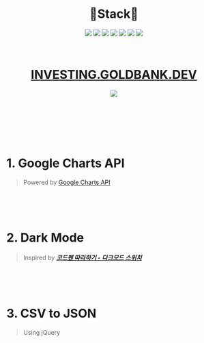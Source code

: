 <!-- <img src="https://img.shields.io/badge/브랜드 이름-색상 코드?style=flat-square&logo=브랜드이름&logoColor=white"/> -->
<!-- $ 참고 링크 $ https://simpleicons.org/ -->
<!-- *주의* 색상코드 입력시에 '#' 빼야함 -->

<h1 align="center"> 🔨Stack🔨 </h1>

<p align="center">
  <img src="https://img.shields.io/badge/Jupyter-F37626?style=flat-square&logo=Jupyter&logoColor=white"/>
  <img src="https://img.shields.io/badge/Python-3776AB?style=flat-square&logo=Python&logoColor=white"/>
  <img src="https://img.shields.io/badge/jQuery-0769AD?style=flat-square&logo=jQuery&logoColor=white"/>
  <img src="https://img.shields.io/badge/HTML5-E34F26?style=flat-square&logo=HTML5&logoColor=white"/>
  <img src="https://img.shields.io/badge/CSS3-1572B6?style=flat-square&logo=CSS3&logoColor=white"/>
  <img src="https://img.shields.io/badge/JavaScript-F7DF1E?style=flat-square&logo=JavaScript&logoColor=white"/>
  <img src="https://img.shields.io/badge/pandas-150458?style=flat-square&logo=pandas&logoColor=white"/>
</p>
</br>
<h1 align="center"> 
  <a href="https://investing.goldbank.dev" target="blank">INVESTING.GOLDBANK.DEV</a>
</h1>
<p align="center"><a href="https://hits.seeyoufarm.com"><img src="https://hits.seeyoufarm.com/api/count/incr/badge.svg?url=https%3A%2F%2Fgithub.com%2Fkimbank%2Finvesting&count_bg=%2379C83D&title_bg=%23555555&icon=&icon_color=%23E7E7E7&title=visits&edge_flat=false"/></a></p>
</br></br></br></br></br>

# 1. Google Charts API
> Powered by [Google Charts API](https://developers.google.com/chart)


</br></br></br>

# 2. Dark Mode
> Inspired by ___[코드펜 따라하기 - 다크모드 스위치](https://vvcdcode.github.io/2019/08/04/codepen-study-3.html)___


</br></br></br>

# 3. CSV to JSON
> Using jQuery
